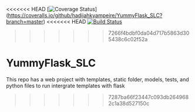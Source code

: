 <<<<<<< HEAD
[![Coverage Status](https://coveralls.io/repos/github/hadijahkyampeire/YummyFlask_SLC/badge.svg?branch=master)]
(https://coveralls.io/github/hadijahkyampeire/YummyFlask_SLC?branch=master)
<<<<<<< HEAD
[![Build Status](https://travis-ci.org/hadijahkyampeire/YummyFlask_SLC.svg?branch=master)](https://travis-ci.org/hadijahkyampeire/YummyFlask_SLC)
>>>>>>> 7266f4bdbf0da04d717b5863d305438c6c02f52a
# YummyFlask_SLC
This repo has a web project with templates, static folder, models, tests, and python files to run intergrate templates with flask
>>>>>>> 7287ba66f23447c093db2649682c1a38d527150c
